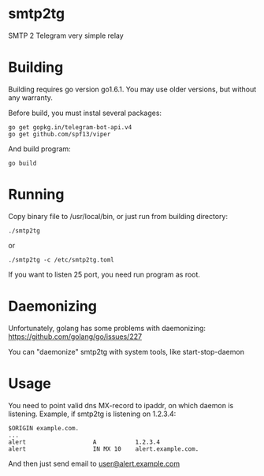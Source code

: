 # smtp2tg
SMTP 2 Telegram very simple relay

# Building
Building requires go version go1.6.1. You may use older versions, but without any warranty.

Before build, you must instal several packages:
```
go get gopkg.in/telegram-bot-api.v4
go get github.com/spf13/viper
```

And build program:
```
go build
```

# Running
Copy binary file to /usr/local/bin, or just run from building directory:

```
./smtp2tg
```
or
```
./smtp2tg -c /etc/smtp2tg.toml
```
If you want to listen 25 port, you need run program as root.


# Daemonizing
Unfortunately, golang has some problems with daemonizing: https://github.com/golang/go/issues/227

You can "daemonize" smtp2tg with system tools, like start-stop-daemon


# Usage
You need to point valid dns MX-record to ipaddr, on which daemon is listening.
Example, if smtp2tg is listening on 1.2.3.4:
```
$ORIGIN example.com.
...
alert                   A           1.2.3.4
alert                   IN MX 10    alert.example.com.
```
And then just send email to user@alert.example.com
